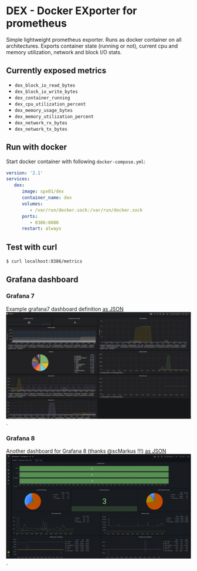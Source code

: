 # DEX - Docker EXporter for prometheus

Simple lightweight prometheus exporter. Runs as docker container on all architectures.
Exports container state (running or not), current cpu and memory utilization, network and block I/O stats.

## Currently exposed metrics

- `dex_block_io_read_bytes`
- `dex_block_io_write_bytes`
- `dex_container_running`
- `dex_cpu_utilization_percent`
- `dex_memory_usage_bytes`
- `dex_memory_utilization_percent`
- `dex_network_rx_bytes`
- `dex_network_tx_bytes`

## Run with docker
Start docker container with following `docker-compose.yml`:
```yml
version: '2.1'
services:
   dex:
      image: spx01/dex
      container_name: dex
      volumes:
         - /var/run/docker.sock:/var/run/docker.sock
      ports:
         - 8386:8080
      restart: always
```

## Test with curl
```
$ curl localhost:8386/metrics
```

## Grafana dashboard

### Grafana 7

Example grafana7 dashboard definition [as JSON](grafana7.json)
![grafana-dashboard](grafana7-dashboard.png).

### Grafana 8

Another dashboard for Grafana 8 (thanks @scMarkus !!!) [as JSON](grafana8.json)
![grafana-dashboard](grafana8-dashboard.png).